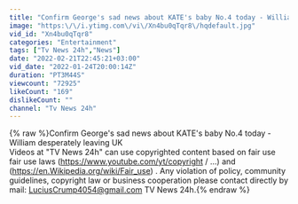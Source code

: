 ```yaml
---
title: "Confirm George's sad news about KATE's baby No.4 today - William desperately leaving UK"
image: "https:\/\/i.ytimg.com\/vi\/Xn4bu0qTqr8\/hqdefault.jpg"
vid_id: "Xn4bu0qTqr8"
categories: "Entertainment"
tags: ["Tv News 24h","News"]
date: "2022-02-21T22:45:21+03:00"
vid_date: "2022-01-24T20:00:14Z"
duration: "PT3M44S"
viewcount: "72925"
likeCount: "169"
dislikeCount: ""
channel: "Tv News 24h"
---
```

{% raw %}Confirm George's sad news about KATE's baby No.4 today - William desperately leaving UK<br />Videos at &quot;TV News 24h&quot; can use copyrighted content based on fair use fair use laws (<a rel="nofollow" target="blank" href="https://www.youtube.com/yt/copyright">https://www.youtube.com/yt/copyright</a> / ...) and (<a rel="nofollow" target="blank" href="https://en.Wikipedia.org/wiki/Fair_use)">https://en.Wikipedia.org/wiki/Fair_use)</a> . Any violation of policy, community guidelines, copyright law or business cooperation please contact directly by mail: LuciusCrump4054@gmail.com TV News 24h.{% endraw %}
